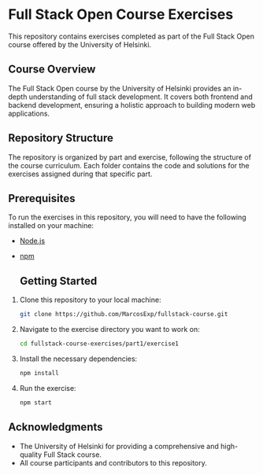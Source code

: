 # Full Stack Open Course Exercises

This repository contains exercises completed as part of the Full Stack Open course offered by the University of Helsinki.

## Course Overview

The Full Stack Open course by the University of Helsinki provides an in-depth understanding of full stack development. It covers both frontend and backend development, ensuring a holistic approach to building modern web applications.

## Repository Structure

The repository is organized by part and exercise, following the structure of the course curriculum. Each folder contains the code and solutions for the exercises assigned during that specific part.

## Prerequisites

To run the exercises in this repository, you will need to have the following installed on your machine:

- [Node.js](https://nodejs.org/en/download/)
- [npm](https://www.npmjs.com/get-npm)

  ## Getting Started

1. Clone this repository to your local machine:

    ```bash
    git clone https://github.com/MarcosExp/fullstack-course.git
    ```

2. Navigate to the exercise directory you want to work on:

    ```bash
    cd fullstack-course-exercises/part1/exercise1
    ```

3. Install the necessary dependencies:

    ```bash
    npm install

4. Run the exercise:

    ```bash
    npm start

## Acknowledgments

- The University of Helsinki for providing a comprehensive and high-quality Full Stack course.
- All course participants and contributors to this repository.
